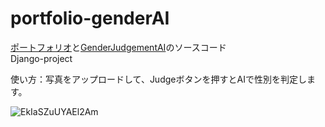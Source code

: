 # portfolio-genderAI
[ポートフォリオ](https://ebikazuki.com/)と[GenderJudgementAI](https://ebikazuki.com/genderai/)のソースコード  
Django-project  

使い方：写真をアップロードして、Judgeボタンを押すとAIで性別を判定します。

![EkIaSZuUYAEl2Am](https://user-images.githubusercontent.com/56770228/99023822-bcf77700-25a8-11eb-9c36-525a428a3684.jpg)
